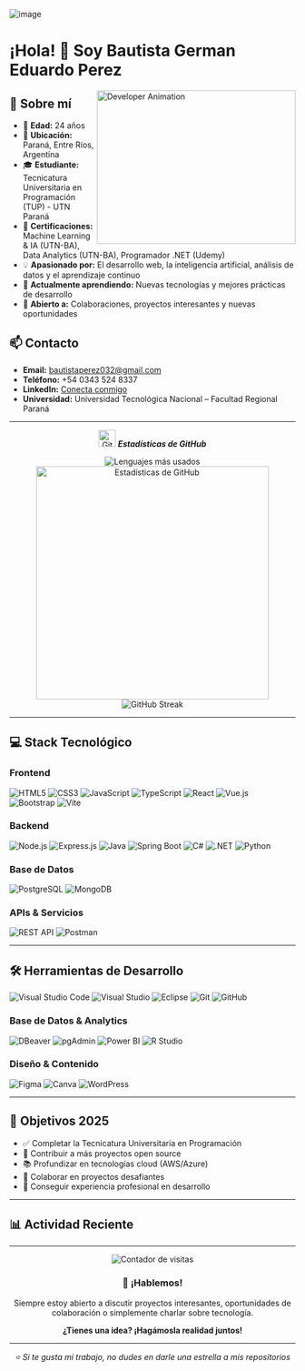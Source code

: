 ![image](https://github.com/user-attachments/assets/940a9c3d-8faf-47fb-9b75-1c1a59852ed5)
# ¡Hola! 👋 Soy Bautista German Eduardo Perez

<img align="right" height="270px" alt="Developer Animation" width="350" src="https://i.pinimg.com/originals/e4/26/70/e426702edf874b181aced1e2fa5c6cde.gif" />

## 🚀 Sobre mí

- 🎂 **Edad:** 24 años
- 📍 **Ubicación:** Paraná, Entre Ríos, Argentina
- 🎓 **Estudiante:** Tecnicatura Universitaria en Programación (TUP) - UTN Paraná
- 📜 **Certificaciones:** Machine Learning & IA (UTN-BA), Data Analytics (UTN-BA), Programador .NET (Udemy)
- 💡 **Apasionado por:** El desarrollo web, la inteligencia artificial, análisis de datos y el aprendizaje continuo
- 🌱 **Actualmente aprendiendo:** Nuevas tecnologías y mejores prácticas de desarrollo
- 👥 **Abierto a:** Colaboraciones, proyectos interesantes y nuevas oportunidades

## 📫 Contacto

- **Email:** [bautistaperez032@gmail.com](mailto:bautistaperez032@gmail.com)
- **Teléfono:** +54 0343 524 8337
- **LinkedIn:** [Conecta conmigo](https://www.linkedin.com/in/bautista-german-eduardo-perez-6890b1324/)
- **Universidad:** Universidad Tecnológica Nacional – Facultad Regional Paraná

---

<p align="center">
  <img src="https://media.giphy.com/media/W5eoZHPpUx9sapR0eu/giphy.gif" width="30" alt="Git"/>
  <i><b>Estadísticas de GitHub</b></i>
</p>

<div align="center">
  <img src="https://github-readme-stats.vercel.app/api/top-langs?username=BauuPerez&langs_count=10&show_icons=true&locale=es&layout=compact&theme=chartreuse-dark" alt="Lenguajes más usados" />
</div>

<div align="center">
  <img src="https://github-readme-stats.vercel.app/api?username=BauuPerez&show_icons=true&locale=es&theme=chartreuse-dark" alt="Estadísticas de GitHub" width="410"/>
</div>

<div align="center">
  <img src="https://github-readme-streak-stats.herokuapp.com/?user=BauuPerez&theme=chartreuse-dark" alt="GitHub Streak" />
</div>

---

## 💻 Stack Tecnológico

### **Frontend**
<div>
  <img alt="HTML5" src="https://img.shields.io/badge/HTML5-%23E34F26.svg?style=for-the-badge&logo=html5&logoColor=white"/>
  <img alt="CSS3" src="https://img.shields.io/badge/CSS3-%231572B6.svg?style=for-the-badge&logo=css3&logoColor=white"/>
  <img alt="JavaScript" src="https://img.shields.io/badge/JavaScript-%23323330.svg?style=for-the-badge&logo=javascript&logoColor=%23F7DF1E"/>
  <img alt="TypeScript" src="https://img.shields.io/badge/TypeScript-%23007ACC.svg?style=for-the-badge&logo=typescript&logoColor=white"/>
  <img alt="React" src="https://img.shields.io/badge/React-%2320232a.svg?style=for-the-badge&logo=react&logoColor=%2361DAFB"/>
  <img alt="Vue.js" src="https://img.shields.io/badge/Vue.js-%2335495e.svg?style=for-the-badge&logo=vuedotjs&logoColor=%234FC08D"/>
  <img alt="Bootstrap" src="https://img.shields.io/badge/Bootstrap-563D7C?style=for-the-badge&logo=bootstrap&logoColor=white"/>
  <img alt="Vite" src="https://img.shields.io/badge/Vite-%23646CFF.svg?style=for-the-badge&logo=vite&logoColor=white"/>
</div>

### **Backend**
<div>
  <img alt="Node.js" src="https://img.shields.io/badge/Node.js-%2343853D.svg?style=for-the-badge&logo=node-dot-js&logoColor=white"/>
  <img alt="Express.js" src="https://img.shields.io/badge/Express.js-%23404d59.svg?style=for-the-badge&logo=express&logoColor=%2361DAFB"/>
  <img alt="Java" src="https://img.shields.io/badge/Java-ED8B00?style=for-the-badge&logo=openjdk&logoColor=white"/>
  <img alt="Spring Boot" src="https://img.shields.io/badge/Spring%20Boot-6DB33F?style=for-the-badge&logo=spring&logoColor=white"/>
  <img alt="C#" src="https://img.shields.io/badge/C%23-239120?style=for-the-badge&logo=c-sharp&logoColor=white"/>
  <img alt=".NET" src="https://img.shields.io/badge/.NET-5C2D91?style=for-the-badge&logo=.net&logoColor=white"/>
  <img alt="Python" src="https://img.shields.io/badge/Python-14354C?style=for-the-badge&logo=python&logoColor=white"/>
</div>

### **Base de Datos**
<div>
  <img alt="PostgreSQL" src="https://img.shields.io/badge/PostgreSQL-336791?style=for-the-badge&logo=postgresql&logoColor=white"/>
  <img alt="MongoDB" src="https://img.shields.io/badge/MongoDB-%234ea94b.svg?style=for-the-badge&logo=mongodb&logoColor=white"/>
</div>

### **APIs & Servicios**
<div>
  <img alt="REST API" src="https://img.shields.io/badge/REST-02569B?style=for-the-badge&logo=rest&logoColor=white"/>
  <img alt="Postman" src="https://img.shields.io/badge/Postman-FF6C37?style=for-the-badge&logo=postman&logoColor=white"/>
</div>

---

## 🛠️ Herramientas de Desarrollo

<div>
  <img alt="Visual Studio Code" src="https://img.shields.io/badge/VS%20Code-0078D4?style=for-the-badge&logo=visual%20studio%20code&logoColor=white"/>
  <img alt="Visual Studio" src="https://img.shields.io/badge/Visual%20Studio-5C2D91.svg?style=for-the-badge&logo=visual-studio&logoColor=white"/>
  <img alt="Eclipse" src="https://img.shields.io/badge/Eclipse-FE7A16.svg?style=for-the-badge&logo=Eclipse&logoColor=white"/>
  <img alt="Git" src="https://img.shields.io/badge/Git-F05032?style=for-the-badge&logo=git&logoColor=white"/>
  <img alt="GitHub" src="https://img.shields.io/badge/GitHub-100000?style=for-the-badge&logo=github&logoColor=white"/>
</div>

### **Base de Datos & Analytics**
<div>
  <img alt="DBeaver" src="https://img.shields.io/badge/DBeaver-372923?style=for-the-badge&logo=dbeaver&logoColor=white"/>
  <img alt="pgAdmin" src="https://img.shields.io/badge/pgAdmin-336791?style=for-the-badge&logo=postgresql&logoColor=white"/>
  <img alt="Power BI" src="https://img.shields.io/badge/Power%20BI-F2C811?style=for-the-badge&logo=powerbi&logoColor=black"/>
  <img alt="R Studio" src="https://img.shields.io/badge/RStudio-4285F4?style=for-the-badge&logo=rstudio&logoColor=white"/>
</div>

### **Diseño & Contenido**
<div>
  <img alt="Figma" src="https://img.shields.io/badge/Figma-F24E1E?style=for-the-badge&logo=figma&logoColor=white"/>
  <img alt="Canva" src="https://img.shields.io/badge/Canva-%2300C4CC.svg?&style=for-the-badge&logo=Canva&logoColor=white"/>
  <img alt="WordPress" src="https://img.shields.io/badge/WordPress-%23117AC9.svg?style=for-the-badge&logo=WordPress&logoColor=white"/>
</div>

---

## 🎯 Objetivos 2025

- ✅ Completar la Tecnicatura Universitaria en Programación
- 🚀 Contribuir a más proyectos open source
- 📚 Profundizar en tecnologías cloud (AWS/Azure)
- 🤝 Colaborar en proyectos desafiantes
- 💼 Conseguir experiencia profesional en desarrollo

---

## 📊 Actividad Reciente

<!--START_SECTION:activity-->
<!--END_SECTION:activity-->

---

<div align="center">
  <img src="https://komarev.com/ghpvc/?username=BauuPerez&label=Visitas%20al%20perfil&color=0e75b6&style=flat" alt="Contador de visitas" />
</div>

<div align="center">
  <h3>💬 ¡Hablemos!</h3>
  <p>Siempre estoy abierto a discutir proyectos interesantes, oportunidades de colaboración o simplemente charlar sobre tecnología.</p>
  <p><strong>¿Tienes una idea? ¡Hagámosla realidad juntos!</strong></p>
</div>

---

<div align="center">
  <i>⭐️ Si te gusta mi trabajo, no dudes en darle una estrella a mis repositorios</i>
</div>
